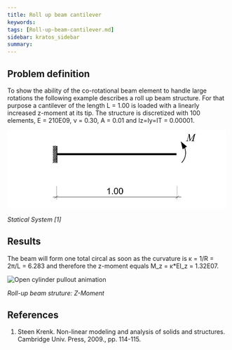```yaml
---
title: Roll up beam cantilever
keywords: 
tags: [Roll-up-beam-cantilever.md]
sidebar: kratos_sidebar
summary: 
---
```


## Problem definition
To show the ability of the co-rotational beam element to handle large rotations the following example describes a roll up beam structure. For that purpose a cantilever of the length L = 1.00 is loaded with a linearly increased z-moment at its tip. The structure is discretized with 100 elements, E = 210E09, ν = 0.30, A = 0.01 and Iz=Iy=IT = 0.00001.

<img src="https://github.com/KratosMultiphysics/Documentation/blob/master/Wiki_files/Application_cases/Roll_up_beam_cantilever/RollUpSystem.JPG" width="500">

_Statical System [1]_

## Results

The beam will form one total circal as soon as the curvature is κ = 1/R = 2π/L = 6.283 and therefore the z-moment equals M_z = κ*EI_z = 1.32E07.

![Open cylinder pullout animation](https://github.com/KratosMultiphysics/Documentation/blob/master/Wiki_files/Application_cases/Roll_up_beam_cantilever/rollup.gif)

_Roll-up beam struture: Z-Moment_

## References
1. Steen Krenk. Non-linear modeling and analysis of solids and structures. Cambridge
Univ. Press, 2009., pp. 114-115.